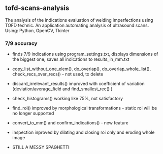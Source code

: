 ## tofd-scans-analysis
The analysis of the indications evaluation of welding imperfections using TOFD technic. An application automating analysis of ultrasound scans. Using: Python, OpenCV, Tkinter

### 7/9 accuracy

* finds 7/9 indications using program_settings.txt, displays dimensions of the biggest one, saves all indications to results_in_mm.txt

* copy_list_without_one_elem(), do_overlap(), do_overlap_whole_list(), check_recs_over_recs() - not used, to delete

* discard_irrelevant_results() improved with coefficient of variation (deviation/average_field and find_smallest_rec() )

* check_histograms() working like 75%, not satisfactory

* find_roi() improved by morphological transformations - static roi will be no longer supported

* convert_to_mm() and confirm_indications() - new feature

* inspection inproved by dilating and closing roi only and eroding whole image

* STILL A MESSY SPAGHETTI 
